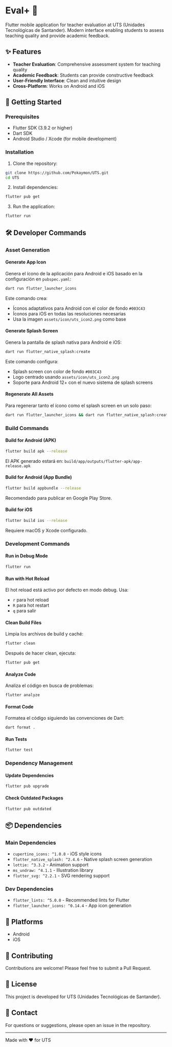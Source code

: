 # Eval+ 📱

Flutter mobile application for teacher evaluation at UTS (Unidades Tecnológicas de Santander). Modern interface enabling students to assess teaching quality and provide academic feedback.

## ✨ Features

- **Teacher Evaluation**: Comprehensive assessment system for teaching quality
- **Academic Feedback**: Students can provide constructive feedback
- **User-Friendly Interface**: Clean and intuitive design
- **Cross-Platform**: Works on Android and iOS

## 🚀 Getting Started

### Prerequisites

- Flutter SDK (3.9.2 or higher)
- Dart SDK
- Android Studio / Xcode (for mobile development)

### Installation

1. Clone the repository:
```bash
git clone https://github.com/Pokaymon/UTS.git
cd UTS
```

2. Install dependencies:
```bash
flutter pub get
```

3. Run the application:
```bash
flutter run
```

## 🛠️ Developer Commands

### Asset Generation

#### Generate App Icon
Genera el ícono de la aplicación para Android e iOS basado en la configuración en `pubspec.yaml`:
```bash
dart run flutter_launcher_icons
```
Este comando crea:
- Íconos adaptativos para Android con el color de fondo `#003C43`
- Íconos para iOS en todas las resoluciones necesarias
- Usa la imagen `assets/icon/uts_icon2.png` como base

#### Generate Splash Screen
Genera la pantalla de splash nativa para Android e iOS:
```bash
dart run flutter_native_splash:create
```
Este comando configura:
- Splash screen con color de fondo `#003C43`
- Logo centrado usando `assets/icon/uts_icon2.png`
- Soporte para Android 12+ con el nuevo sistema de splash screens

#### Regenerate All Assets
Para regenerar tanto el ícono como el splash screen en un solo paso:
```bash
dart run flutter_launcher_icons && dart run flutter_native_splash:create
```

### Build Commands

#### Build for Android (APK)
```bash
flutter build apk --release
```
El APK generado estará en: `build/app/outputs/flutter-apk/app-release.apk`

#### Build for Android (App Bundle)
```bash
flutter build appbundle --release
```
Recomendado para publicar en Google Play Store.

#### Build for iOS
```bash
flutter build ios --release
```
Requiere macOS y Xcode configurado.

### Development Commands

#### Run in Debug Mode
```bash
flutter run
```

#### Run with Hot Reload
El hot reload está activo por defecto en modo debug. Usa:
- `r` para hot reload
- `R` para hot restart
- `q` para salir

#### Clean Build Files
Limpia los archivos de build y caché:
```bash
flutter clean
```
Después de hacer clean, ejecuta:
```bash
flutter pub get
```

#### Analyze Code
Analiza el código en busca de problemas:
```bash
flutter analyze
```

#### Format Code
Formatea el código siguiendo las convenciones de Dart:
```bash
dart format .
```

#### Run Tests
```bash
flutter test
```

### Dependency Management

#### Update Dependencies
```bash
flutter pub upgrade
```

#### Check Outdated Packages
```bash
flutter pub outdated
```

## 📦 Dependencies

### Main Dependencies
- `cupertino_icons: ^1.0.8` - iOS style icons
- `flutter_native_splash: ^2.4.6` - Native splash screen generation
- `lottie: ^3.3.2` - Animation support
- `ms_undraw: ^4.1.1` - Illustration library
- `flutter_svg: ^2.2.1` - SVG rendering support

### Dev Dependencies
- `flutter_lints: ^5.0.0` - Recommended lints for Flutter
- `flutter_launcher_icons: ^0.14.4` - App icon generation

## 📱 Platforms

- Android
- iOS

## 👥 Contributing

Contributions are welcome! Please feel free to submit a Pull Request.

## 📄 License

This project is developed for UTS (Unidades Tecnológicas de Santander).

## 📧 Contact

For questions or suggestions, please open an issue in the repository.

---

Made with ❤️ for UTS
